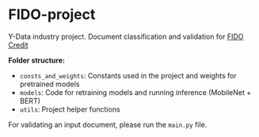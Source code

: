 # FIDO-project
Y-Data industry project. 
Document classification and validation for <a href="https://gh.fido.money/">FIDO Credit</a>

<b>Folder structure:</b>

- <code>consts_and_weights</code>: Constants used in the project and weights for pretrained models
- <code>models</code>: Code for retraining models and running inference (MobileNet + BERT)
- <code>utils</code>: Project helper functions

For validating an input document, please run the <code>main.py</code> file.

